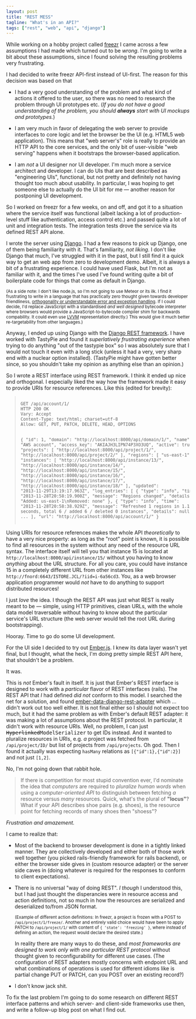 ```yaml
---
layout: post
title: "REST MESS"
tagline: "What's in an API?"
tags: ["rest", "web", "api", "django"]
---
```


While working on a hobby project called
[freezr](https://github.com/santtu/freezr) I came across a few
assumptions I had made which turned out to be *wrong*. I'm going to
write a bit about these assumptions, since I found solving the
resulting problems very frustrating.

I had decided to write freezr API-first instead of UI-first. The
reason for this decision was based on that

* I had a very good understanding of the problem and what kind of
  actions it offered to the user, so there was no need to research the
  problem through UI prototypes etc. (*If you do not have a good
  understanding of the problem, you should **always** start with UI
  mockups and prototypes.*)

* I am very much in favor of delegating the web server to provide
  interfaces to core logic and let the browser be the UI (e.g. HTML5
  web application). This means that "web server's" role is really to
  provide an HTTP API to the core services, and the only bit of
  user-visible "web serving" happens when it bootstraps the
  browser-based application.

* I am *not* a UI designer nor UI developer. I'm much more a service
  architect and developer. I can do UIs that are best described as
  "engineering UIs", functional, but not pretty and definitely not
  having thought too much about usability. In particular, I was hoping
  to get someone else to actually do the UI bit for me — another
  reason for postponing UI development.

So I worked on freezr for a few weeks, on and off, and got it to a
situation where the service itself was functional (albeit lacking a
lot of production-level stuff like authentication, access control
etc.) and passed quite a lot of unit and integration tests. The
integration tests drove the service via its defined REST API alone.

I wrote the server using [Django](https://www.djangoproject.com/). I
had a few reasons to pick up Django, one of them being familiarity
with it. That's familiarity, *not liking*. I don't like Django that
much, I've struggled with it in the past, but I still find it a quick
way to get an web app from zero to development demo. Albeit, it is
always a bit of a frustrating experience. I could have used Flask, but
I'm not as familiar with it, and the times I've used I've found
writing quite a bit of boilerplate code for things that come as
default in Django.

<small>(As a side note: I don't like node.js, so I'm not going to use
Meteor or its ilk. I find it frustrating to write in a language that
has practically zero thought given towards developer friendliness,
[orthogonality or understandable error and exception
handling](https://www.youtube.com/watch?v=CFReYwSwFbc). If I could
decide, I'd replace JavaScript with a standardised *and well designed*
bytecode interpreter where browsers would provide a
JavaScript-to-bytecode compiler shim for backwards compability. It
could even use [LVVM](http://llvm.org/) representation directly.) This
would give it much better re-targetability from other
languages.)</small>

Anyway, I ended up using Django with the [Django REST
framework](http://django-rest-framework.org/). I have worked with
TastyPie and found it *superlatively frustrating experience* when
trying to do anything "out of the tastypie box" so I was absolutely
sure that I would not touch it even with a long stick (unless it had a
very, very sharp end with a nuclear option installed). (TastyPie might
have gotten better since, so you shouldn't take my opinion as anything
else than an opinion.)

So I wrote a REST interface using REST framework. I think it ended up
nice and orthogonal. I especially liked the way how the framework made
it easy to provide URIs for resource references. Like this (edited for
brevity):

<blockquote><pre><small>
GET /api/account/1/
HTTP 200 OK
Vary: Accept
Content-Type: text/html; charset=utf-8
Allow: GET, PUT, PATCH, DELETE, HEAD, OPTIONS

{
    "id": 1,
    "domain": "http://localhost:8000/api/domain/1/",
    "name": "AWS account",
    "access_key": "AKIAJH3LIPN74P3XO3UQ",
    "active": true,
    "projects": [
        "http://localhost:8000/api/project/1/",
        "http://localhost:8000/api/project/2/"
    ],
    "regions": [
        "us-east-1"
    ],
    "instances": [
        "http://localhost:8000/api/instance/13/",
        "http://localhost:8000/api/instance/14/",
        "http://localhost:8000/api/instance/15/",
        "http://localhost:8000/api/instance/16/",
        "http://localhost:8000/api/instance/17/",
        "http://localhost:8000/api/instance/18/"
    ],
    "updated": "2013-11-29T13:19:17.963Z",
    "log_entries": [
        {
            "type": "info",
            "time": "2013-11-28T20:58:19.900Z",
            "message": "Regions changed",
            "details": "Added: us-east-1\nRemoved: none"
        },
        {
            "type": "info",
            "time": "2013-11-28T20:58:38.929Z",
            "message": "Refreshed 1 regions in 1.15 seconds, total 6 / added 6 / deleted 0 instances",
            "details": null
        },
	...
    ],
    "url": "http://localhost:8000/api/account/1/"
}
</small></pre></blockquote>

Using URIs for resource references makes the whole API *theoretically*
to have a very nice property: as long as the "root" point is known, it
is possible to find all resources in the system without any need of
the resource URL syntax. The interface itself will tell you that
instance 15 is located at `http://localhost:8000/api/instance/15/`
without you having to know *anything* about the URL structure. For all
you care, you could have instance 15 in a completely different URL
from other instances like
`http://fnord:6643/ISTORE.JCL/?iid=i-6a56cd3`. You, as a web browser
application programmer would *not* have to do anything to support
distributed resources!

I just *love* the idea. I though the REST API was just what REST is
really meant to be — simple, using HTTP primitives, clean URLs, with
the whole data model traversable without having to know about the
particular service's URL structure (the web server would tell the root
URL during bootstrapping).

Hooray. Time to go do some UI development.

For the UI side I decided to try out
[Ember.js](http://emberjs.com/). I knew its data layer wasn't yet
final, but I thought, what the heck, I'm doing pretty simple REST API
here, that shouldn't be a problem.

It was.

This is *not* Ember's fault in itself. It is just that Ember's REST
interface is designed to work with a *particular* flavor of REST
interfaces (rails). The REST API that *I* had defined *did not*
conform to this model. I searched the net for a solution, and found
[ember-data-django-rest-adapter](https://github.com/toranb/ember-data-django-rest-adapter)
which ... didn't work out too well either. It is not final either so I
should not expect too much, but it had the same problem as with
Ember's default REST adapter: it was making a lot of assumptions about
the REST protocol. In particular, it didn't work with resource
URIs. Well, no problem, I can just
<tt><strike>Hyperlinked</strike>ModelSerializer</tt> to get IDs
instead. And it wanted to pluralize resources in URIs, e.g. *a*
project was fetched from `/api/project/ID/` but list of projects from
`/api/projects`. Oh god. Then I found it actually was expecting
`hasMany` relations as `[{"id":1},{"id":2}]` and not just `[1,2]`.

No, I'm not going down that rabbit hole.

> If there is competition for most stupid convention ever, I'd
nominate the idea that *computers* are required to *pluralize human
words* when using a *computer-oriented API* to distinguish between
fetching *a* resource versus *many* resources. Quick, what's the
plural of **"locus"**? What if your API describes shoe pairs
(e.g. shoes), is the resource point for fetching records of many shoes
then "shoess"?

*Frustration and amazement.*

I came to realize that:

* Most of the backend to browser development is done in a tightly
  linked manner. They are collectively developed and either both of
  those work well together (you picked rails-friendly framework for
  rails backend), or either the browser side gives in (custom resource
  adapter) or the server side caves in (doing whatever is required for
  the responses to conform to client expectations).

* There is no universal "way of doing REST". *I though* I understood
  this, but I had just thought the disperancies were in resource
  access and action definitions, not so much in how the resources are
  serialized and deserialized to/from JSON format.

  <small>(Example of different action definitions: In freezr, a
  project is frozen with a POST to `/api/project/1/freeze/`. Another
  and entirely valid choice would have been to apply PATCH to
  `/api/project/1/` with content of `{ 'state': 'freezing' }`, where
  instead of defining an action, the request would declare the desired
  state.)</small>

  In reality there are many ways to do these, and *most frameworks are
  designed to work only with one particular REST protocol* without
  thought given to reconfigurability for different use cases. (The
  configuration of REST adapters mostly concerns with endpoint URL and
  what combinations of operations is used for different idioms like is
  partial change PUT or PATCH, can you POST over an existing record?)

* I don't know jack shit.

To fix the last problem I'm going to do some research on different
REST interface patterns and which server- and client-side frameworks
use then, and write a follow-up blog post on what I find out.